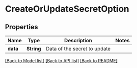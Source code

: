 # CreateOrUpdateSecretOption

## Properties

Name | Type | Description | Notes
------------ | ------------- | ------------- | -------------
**data** | **String** | Data of the secret to update | 

[[Back to Model list]](../README.md#documentation-for-models) [[Back to API list]](../README.md#documentation-for-api-endpoints) [[Back to README]](../README.md)


